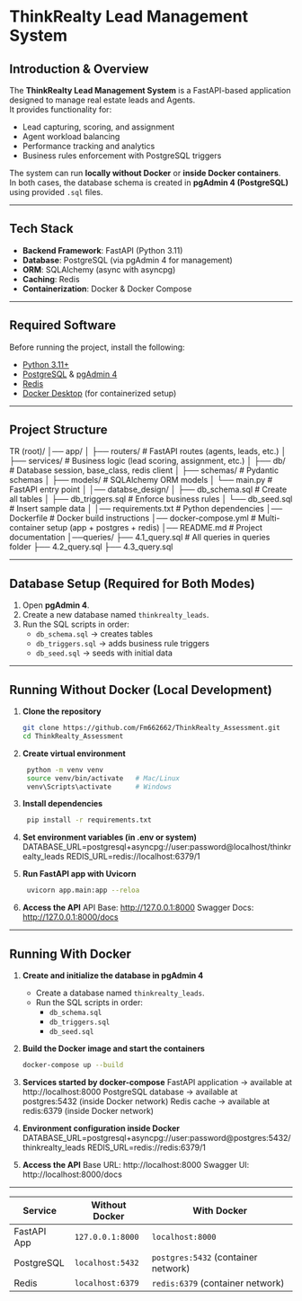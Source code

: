 # ThinkRealty Lead Management System

## Introduction & Overview
The **ThinkRealty Lead Management System** is a FastAPI-based application designed to manage real estate leads and Agents.  
It provides functionality for:
- Lead capturing, scoring, and assignment  
- Agent workload balancing  
- Performance tracking and analytics  
- Business rules enforcement with PostgreSQL triggers  

The system can run **locally without Docker** or **inside Docker containers**.  
In both cases, the database schema is created in **pgAdmin 4 (PostgreSQL)** using provided `.sql` files.

---

## Tech Stack
- **Backend Framework**: FastAPI (Python 3.11)  
- **Database**: PostgreSQL (via pgAdmin 4 for management)  
- **ORM**: SQLAlchemy (async with asyncpg)  
- **Caching**: Redis  
- **Containerization**: Docker & Docker Compose  

---

## Required Software
Before running the project, install the following:
- [Python 3.11+](https://www.python.org/downloads/)  
- [PostgreSQL](https://www.postgresql.org/download/) & [pgAdmin 4](https://www.pgadmin.org/download/)  
- [Redis](https://redis.io/download/)  
- [Docker Desktop](https://www.docker.com/products/docker-desktop/) (for containerized setup)  

---

## Project Structure
TR (root)/
│── app/
│ ├── routers/      # FastAPI routes (agents, leads, etc.)
│ ├── services/     # Business logic (lead scoring, assignment, etc.)
│ ├── db/           # Database session, base_class, redis client
│ ├── schemas/      # Pydantic schemas
│ ├── models/       # SQLAlchemy ORM models
│ └── main.py       # FastAPI entry point
│
│── databse_design/
│ ├── db_schema.sql     # Create all tables
│ ├── db_triggers.sql   # Enforce business rules
│ └── db_seed.sql       # Insert sample data
│
│── requirements.txt    # Python dependencies
│── Dockerfile          # Docker build instructions
│── docker-compose.yml  # Multi-container setup (app + postgres + redis)
│── README.md           # Project documentation
│──queries/
  ├── 4.1_query.sql     # All queries in queries folder 
  ├── 4.2_query.sql
  ├── 4.3_query.sql

---

## Database Setup (Required for Both Modes)
1. Open **pgAdmin 4**.  
2. Create a new database named `thinkrealty_leads`.  
3. Run the SQL scripts in order:
   - `db_schema.sql` → creates tables  
   - `db_triggers.sql` → adds business rule triggers  
   - `db_seed.sql` → seeds with initial data  

---

## Running Without Docker (Local Development)
1. **Clone the repository**  
   ```bash
   git clone https://github.com/Fm662662/ThinkRealty_Assessment.git
   cd ThinkRealty_Assessment

2. **Create virtual environment**  
   ```bash
    python -m venv venv
    source venv/bin/activate   # Mac/Linux
    venv\Scripts\activate      # Windows

3. **Install dependencies**  
   ```bash
    pip install -r requirements.txt

4. **Set environment variables (in .env or system)**  
DATABASE_URL=postgresql+asyncpg://user:password@localhost/thinkrealty_leads
REDIS_URL=redis://localhost:6379/1

5. **Run FastAPI app with Uvicorn**  
   ```bash
    uvicorn app.main:app --reloa

6. **Access the API**
API Base: http://127.0.0.1:8000
Swagger Docs: http://127.0.0.1:8000/docs

---

## Running With Docker

1. **Create and initialize the database in pgAdmin 4**  
   - Create a database named `thinkrealty_leads`.  
   - Run the SQL scripts in order:  
     - `db_schema.sql`  
     - `db_triggers.sql`  
     - `db_seed.sql`  

2. **Build the Docker image and start the containers**  
   ```bash
   docker-compose up --build

3. **Services started by docker-compose**
FastAPI application → available at http://localhost:8000
PostgreSQL database → available at postgres:5432 (inside Docker network)
Redis cache → available at redis:6379 (inside Docker network)

4. **Environment configuration inside Docker**
DATABASE_URL=postgresql+asyncpg://user:password@postgres:5432/thinkrealty_leads
REDIS_URL=redis://redis:6379/1

5. **Access the API**
Base URL: http://localhost:8000
Swagger UI: http://localhost:8000/docs

---

| Service     | Without Docker   | With Docker                         |
| ----------- | ---------------- | ----------------------------------- |
| FastAPI App | `127.0.0.1:8000` | `localhost:8000`                    |
| PostgreSQL  | `localhost:5432` | `postgres:5432` (container network) |
| Redis       | `localhost:6379` | `redis:6379` (container network)    |








